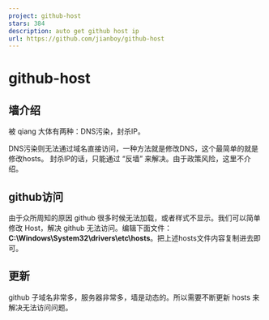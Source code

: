 ```yaml
---
project: github-host
stars: 384
description: auto get github host ip
url: https://github.com/jianboy/github-host
---
```


github-host
===========

墙介绍
---

被 qiang 大体有两种：DNS污染，封杀IP。

DNS污染则无法通过域名直接访问，一种方法就是修改DNS，这个最简单的就是修改hosts。 封杀IP的话，只能通过 “反墙” 来解决。由于政策风险，这里不介绍。

github访问
--------

由于众所周知的原因 github 很多时候无法加载，或者样式不显示。我们可以简单修改 Host，解决 github 无法访问。编辑下面文件： **C:\\Windows\\System32\\drivers\\etc\\hosts**。把上述hosts文件内容复制进去即可。

更新
--

github 子域名非常多，服务器非常多，墙是动态的。所以需要不断更新 hosts 来解决无法访问问题。
